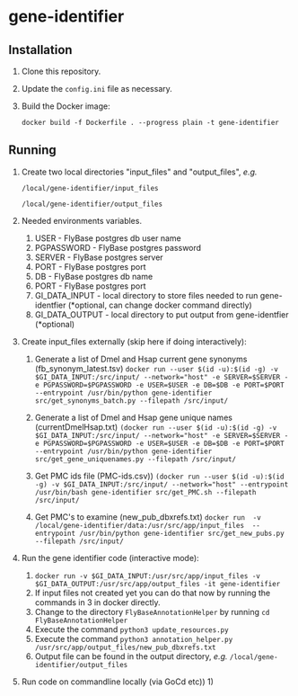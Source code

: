# gene-identifier
## Installation
1. Clone this repository.
2. Update the `config.ini` file as necessary.
2. Build the Docker image:

    `docker build -f Dockerfile . --progress plain -t gene-identifier`

## Running
1. Create two local directories "input_files" and "output_files", _e.g._

    `/local/gene-identifier/input_files`

    `/local/gene-identifier/output_files`

2. Needed environments variables.
   1) USER               - FlyBase postgres db user name 
   2) PGPASSWORD         - FlyBase postgres password
   3) SERVER             - FlyBase postgres server
   4) PORT               - FlyBase postgres port
   5) DB                 - FlyBase postgres db name
   6) PORT               - FlyBase postgres port
   7) GI_DATA_INPUT      - local directory to store files needed to run gene-identfier (*optional, can change docker command directly)
   8) GI_DATA_OUTPUT     - local directory to put output from gene-identfier (*optional)

3. Create input_files externally (skip here if doing interactively):

    1) Generate a list of Dmel and Hsap current gene synonyms (fb_synonym_latest.tsv)
        `docker run --user $(id -u):$(id -g) -v $GI_DATA_INPUT:/src/input/ --network="host" -e SERVER=$SERVER -e PGPASSWORD=$PGPASSWORD -e USER=$USER -e DB=$DB -e PORT=$PORT --entrypoint /usr/bin/python gene-identifier src/get_synonyms_batch.py --filepath /src/input/`
  
    2) Generate a list of Dmel and Hsap gene unique names (currentDmelHsap.txt)
        `(docker run --user $(id -u):$(id -g) -v $GI_DATA_INPUT:/src/input/ --network="host" -e SERVER=$SERVER -e PGPASSWORD=$PGPASSWORD -e USER=$USER -e DB=$DB -e PORT=$PORT  --entrypoint /usr/bin/python gene-identifier src/get_gene_uniquenames.py --filepath /src/input/`
 
    3) Get PMC ids file (PMC-ids.csv))
       `(docker run --user $(id -u):$(id -g) -v $GI_DATA_INPUT:/src/input/ --network="host" --entrypoint /usr/bin/bash gene-identifier src/get_PMC.sh --filepath /src/input/`

    4) Get PMC's to examine (new_pub_dbxrefs.txt)
       `docker run  -v /local/gene-identifier/data:/usr/src/app/input_files  --entrypoint /usr/bin/python gene-identifier src/get_new_pubs.py --filepath /src/input/`


3. Run the gene identifier code (interactive mode):

    1) `docker run -v $GI_DATA_INPUT:/usr/src/app/input_files -v $GI_DATA_OUTPUT:/usr/src/app/output_files -it gene-identifier`
    2) If input files not created yet you can do that now by running the commands in 3 in docker directly.
    3) Change to the directory `FlyBaseAnnotationHelper` by running `cd FlyBaseAnnotationHelper`
    4) Execute the command `python3 update_resources.py`
    5) Execute the command `python3 annotation_helper.py /usr/src/app/output_files/new_pub_dbxrefs.txt`
    6) Output file can be found in the output directory, _e.g._ `/local/gene-identifier/output_files`

4. Run code on commandline locally (via GoCd etc))
    1) 